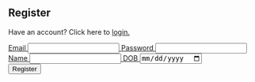 ## Register 

Have an account? Click here to <a href="https://hetvit27.github.io/team9trimester2/login">login.

<form>
    <div class="signup-input">
        <label>Email <input type="email" name="email" id="email" /></label>
        <label>Password <input type="password" name="password" id="password" required> </label>   
				<!-- <label>Confirm Password <input type="password" name="confirmpassword" id="confirmpassword" required> </label> -->
				<label>Name <input type="text" name="name" id="name" /></label>
				<label>DOB <input type="date" name="dob" id="dob" /></label>
    </div>

  <div class="button">
    <input type="submit" name="Register" value="Register" onclick="register_user()">
  </div>
</form>

<script>
	// send login request for JWT token

	const register_url = 'https://hetvitrivedi.tk/register';
		const email = document.getElementById("email").value;
		const password = document.getElementById("password").value;
		const name = document.getElementById("name").value;
		const d = document.getElementById("dob").value;
		// parse dob to mm-dd-yyyy
		const dob = d.split("-").reverse().join("-");

	function register_user() {
				// Set body to include login data
				const body = {
						email: email,
						password: password,
						name: name,
						dob: dob,
				};

				var formBody = [];
				for (var property in body) {
					var encodedKey = encodeURIComponent(property);
					var encodedValue = encodeURIComponent(details[property]);
					formBody.push(encodedKey + "=" + encodedValue);
				}
				formBody = formBody.join("&");

				// Set Headers to support cross origin
				const options = {
					method: 'POST',
					mode: 'cors', // no-cors, *cors, same-origin
					cache: 'no-cache', // *default, no-cache, reload, force-cache, only-if-cached
					credentials: 'include',
					headers: {
        		'Content-Type': 'application/json'
    			},
    			body: formbody 
				};

				// Fetch JWT

				fetch(register_url, options)
				.then(response => console.log(response.text()))
    		.then(result => console.log(result))
    		.catch(error => console.log('error', error));
	}
</script>

<!-- 
<div class="sign_up">
<h1>Sign Up Form<span>Already have an account? Click here to <a href="https://hetvit27.github.io/team9trimester2/login" class="blacktext">login</a>.</span></h1>
<form>
    <div class="section"><span>1</span>First Name & DOB</div>
    <div class="inner-wrap">
        <label>Full Name <input type="text" name="fullname" id="fullname" /></label>
		<label>Birthday <input type="date" name="dob" id="dob" /></label>    
    </div>

 <div class="section"><span>2</span>Email & Password</div>
<div class="inner-wrap">
        <label>Email Address <input type="email" name="email" id="email" /></label>
        <label>Password <input type="password" name="password" id="password" required> </label>
        <label>Confirm Password <input type="password" name="confirmpassword" id="confirmpassword" required> </label>
    </div>

<div class="section"><span>3</span>Account Info</div>
        <div class="inner-wrap">
        <label>School/Affiliation <input type="text" name="school" id="school"> </label>
	<label for="role-choice">Desired Account</label>
		<select id="role-choice" name="role-choice">
  			<option value="admin">Student</option>
  			<option value="user">Tutor</option>
</select>
    </div>
 <div class="button-section">
     <input type="submit" name="Sign Up" />
     <span class="privacy-policy">
     </span> 
    </div>
</form>
</div> -->

<!-- 
<style> 
    <link href='http://fonts.googleapis.com/css?family=Bitter' rel='stylesheet' type='text/css'>
<style type="text/css">
.sign_up{
	width:450px;
	padding:30px;
	margin:40px auto;
	background: #FFF;
	border-radius: 10px;
	-webkit-border-radius:10px;
	-moz-border-radius: 10px;
	box-shadow: 0px 0px 10px rgba(0, 0, 0, 0.13);
	-moz-box-shadow: 0px 0px 10px rgba(0, 0, 0, 0.13);
	-webkit-box-shadow: 0px 0px 10px rgba(0, 0, 0, 0.13);
}
.sign_up .inner-wrap{
	padding: 30px;
	background: #F8F8F8;
	border-radius: 6px;
	margin-bottom: 15px;
}
.sign_up h1{
	background: #257cb9;
	padding: 20px 30px 15px 30px;
	margin: -30px -30px 30px -30px;
	border-radius: 10px 10px 0 0;
	-webkit-border-radius: 10px 10px 0 0;
	-moz-border-radius: 10px 10px 0 0;
	color: #fff;
	text-shadow: 1px 1px 3px rgba(0, 0, 0, 0.12);
	font: normal 30px 'Bitter', serif;
	-moz-box-shadow: inset 0px 2px 2px 0px rgba(255, 255, 255, 0.17);
	-webkit-box-shadow: inset 0px 2px 2px 0px rgba(255, 255, 255, 0.17);
	box-shadow: inset 0px 2px 2px 0px rgba(255, 255, 255, 0.17);
	border: 1px solid #257C9E;
}
.sign_up h1 > span{
	display: block;
	margin-top: 2px;
	font: 13px Arial, Helvetica, sans-serif;
}
.sign_up label{
	display: block;
	font: 13px Arial, Helvetica, sans-serif;
	color: #888;
	margin-bottom: 15px;
}
.sign_up input[type="text"],
.sign_up input[type="date"],
.sign_up input[type="datetime"],
.sign_up input[type="email"],
.sign_up input[type="number"],
.sign_up input[type="search"],
.sign_up input[type="time"],
.sign_up input[type="url"],
.sign_up input[type="password"],
.sign_up textarea,
.sign_up select {
	display: block;
	box-sizing: border-box;
	-webkit-box-sizing: border-box;
	-moz-box-sizing: border-box;
	width: 100%;
	padding: 8px;
	border-radius: 6px;
	-webkit-border-radius:6px;
	-moz-border-radius:6px;
	border: 2px solid #fff;
	box-shadow: inset 0px 1px 1px rgba(0, 0, 0, 0.33);
	-moz-box-shadow: inset 0px 1px 1px rgba(0, 0, 0, 0.33);
	-webkit-box-shadow: inset 0px 1px 1px rgba(0, 0, 0, 0.33);
}

.sign_up .section{
	font: normal 20px 'Bitter', serif;
	color: #257cb9;
	margin-bottom: 5px;
}
.sign_up .section span {
	background: #257cb9;
	padding: 5px 10px 5px 10px;
	position: absolute;
	border-radius: 50%;
	-webkit-border-radius: 50%;
	-moz-border-radius: 50%;
	border: 4px solid #fff;
	font-size: 14px;
	margin-left: -45px;
	color: #fff;
	margin-top: -3px;
}
.sign_up input[type="button"], 
.sign_up input[type="submit"]{
	background: #257cb9;
	padding: 8px 20px 8px 20px;
	border-radius: 5px;
	-webkit-border-radius: 5px;
	-moz-border-radius: 5px;
	color: #fff;
	text-shadow: 1px 1px 3px rgba(0, 0, 0, 0.12);
	font: normal 30px 'Bitter', serif;
	-moz-box-shadow: inset 0px 2px 2px 0px rgba(255, 255, 255, 0.17);
	-webkit-box-shadow: inset 0px 2px 2px 0px rgba(255, 255, 255, 0.17);
	box-shadow: inset 0px 2px 2px 0px rgba(255, 255, 255, 0.17);
	border: 1px solid #257C9E;
	font-size: 15px;
}
.sign_up input[type="button"]:hover, 
.sign_up input[type="submit"]:hover{
	background: #257cb9;
	-moz-box-shadow: inset 0px 2px 2px 0px rgba(255, 255, 255, 0.28);
	-webkit-box-shadow: inset 0px 2px 2px 0px rgba(255, 255, 255, 0.28);
	box-shadow: inset 0px 2px 2px 0px rgba(255, 255, 255, 0.28);
}
.sign_up .privacy-policy{
	float: right;
	width: 250px;
	font: 12px Arial, Helvetica, sans-serif;
	color: #4D4D4D;
	margin-top: 10px;
	text-align: right;
}
</style> -->
